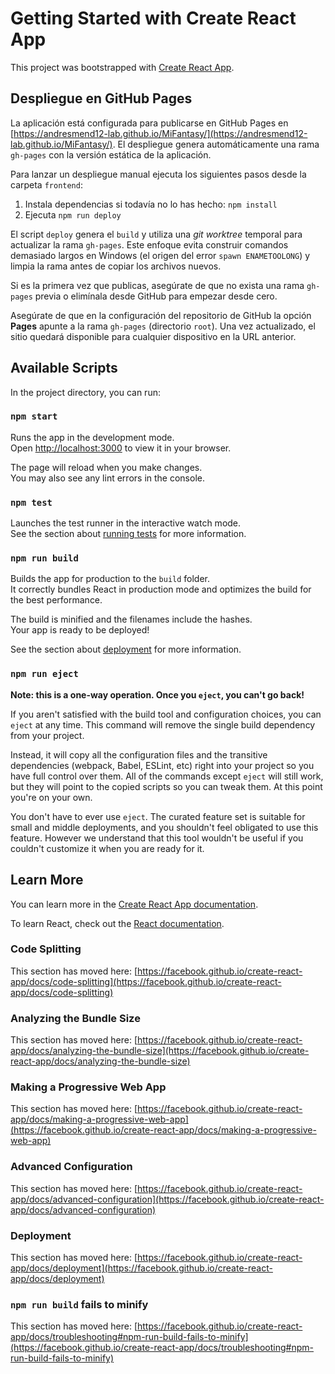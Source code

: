 # Getting Started with Create React App

This project was bootstrapped with [Create React App](https://github.com/facebook/create-react-app).

## Despliegue en GitHub Pages

La aplicación está configurada para publicarse en GitHub Pages en
[https://andresmend12-lab.github.io/MiFantasy/](https://andresmend12-lab.github.io/MiFantasy/).
El despliegue genera automáticamente una rama `gh-pages` con la versión
estática de la aplicación.

Para lanzar un despliegue manual ejecuta los siguientes pasos desde la carpeta
`frontend`:

1. Instala dependencias si todavía no lo has hecho: `npm install`
2. Ejecuta `npm run deploy`

El script `deploy` genera el `build` y utiliza una *git worktree* temporal
para actualizar la rama `gh-pages`. Este enfoque evita construir comandos
demasiado largos en Windows (el origen del error `spawn ENAMETOOLONG`) y
limpia la rama antes de copiar los archivos nuevos.

Si es la primera vez que publicas, asegúrate de que no exista una rama
`gh-pages` previa o elimínala desde GitHub para empezar desde cero.

Asegúrate de que en la configuración del
repositorio de GitHub la opción **Pages** apunte a la rama `gh-pages` (directorio
`root`). Una vez actualizado, el sitio quedará disponible para cualquier
dispositivo en la URL anterior.

## Available Scripts

In the project directory, you can run:

### `npm start`

Runs the app in the development mode.\
Open [http://localhost:3000](http://localhost:3000) to view it in your browser.

The page will reload when you make changes.\
You may also see any lint errors in the console.

### `npm test`

Launches the test runner in the interactive watch mode.\
See the section about [running tests](https://facebook.github.io/create-react-app/docs/running-tests) for more information.

### `npm run build`

Builds the app for production to the `build` folder.\
It correctly bundles React in production mode and optimizes the build for the best performance.

The build is minified and the filenames include the hashes.\
Your app is ready to be deployed!

See the section about [deployment](https://facebook.github.io/create-react-app/docs/deployment) for more information.

### `npm run eject`

**Note: this is a one-way operation. Once you `eject`, you can't go back!**

If you aren't satisfied with the build tool and configuration choices, you can `eject` at any time. This command will remove the single build dependency from your project.

Instead, it will copy all the configuration files and the transitive dependencies (webpack, Babel, ESLint, etc) right into your project so you have full control over them. All of the commands except `eject` will still work, but they will point to the copied scripts so you can tweak them. At this point you're on your own.

You don't have to ever use `eject`. The curated feature set is suitable for small and middle deployments, and you shouldn't feel obligated to use this feature. However we understand that this tool wouldn't be useful if you couldn't customize it when you are ready for it.

## Learn More

You can learn more in the [Create React App documentation](https://facebook.github.io/create-react-app/docs/getting-started).

To learn React, check out the [React documentation](https://reactjs.org/).

### Code Splitting

This section has moved here: [https://facebook.github.io/create-react-app/docs/code-splitting](https://facebook.github.io/create-react-app/docs/code-splitting)

### Analyzing the Bundle Size

This section has moved here: [https://facebook.github.io/create-react-app/docs/analyzing-the-bundle-size](https://facebook.github.io/create-react-app/docs/analyzing-the-bundle-size)

### Making a Progressive Web App

This section has moved here: [https://facebook.github.io/create-react-app/docs/making-a-progressive-web-app](https://facebook.github.io/create-react-app/docs/making-a-progressive-web-app)

### Advanced Configuration

This section has moved here: [https://facebook.github.io/create-react-app/docs/advanced-configuration](https://facebook.github.io/create-react-app/docs/advanced-configuration)

### Deployment

This section has moved here: [https://facebook.github.io/create-react-app/docs/deployment](https://facebook.github.io/create-react-app/docs/deployment)

### `npm run build` fails to minify

This section has moved here: [https://facebook.github.io/create-react-app/docs/troubleshooting#npm-run-build-fails-to-minify](https://facebook.github.io/create-react-app/docs/troubleshooting#npm-run-build-fails-to-minify)
